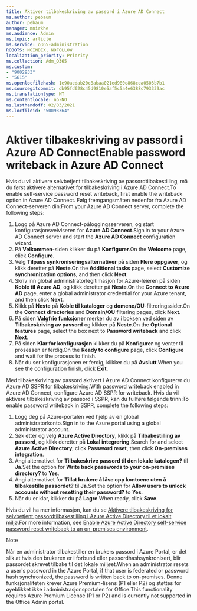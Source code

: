 ```yaml
---
title: Aktiver tilbakeskriving av passord i Azure AD Connect
ms.author: pebaum
author: pebaum
manager: mnirkhe
ms.audience: Admin
ms.topic: article
ms.service: o365-administration
ROBOTS: NOINDEX, NOFOLLOW
localization_priority: Priority
ms.collection: Adm_O365
ms.custom:
- "9002933"
- "5615"
ms.openlocfilehash: 1e90aedab20c8abaa021ed980e868cea0503b7b1
ms.sourcegitcommit: db95fd628c45d9810e5af5c5a4e6388c793339ac
ms.translationtype: HT
ms.contentlocale: nb-NO
ms.lasthandoff: 02/03/2021
ms.locfileid: "50093364"
---
```

# <a name="enable-password-writeback-in-azure-ad-connect"></a><span data-ttu-id="fde36-102">Aktiver tilbakeskriving av passord i Azure AD Connect</span><span class="sxs-lookup"><span data-stu-id="fde36-102">Enable password writeback in Azure AD Connect</span></span>

<span data-ttu-id="fde36-103">Hvis du vil aktivere selvbetjent tilbakeskriving av passordtilbakestilling, må du først aktivere alternativet for tilbakeskriving i Azure AD Connect.</span><span class="sxs-lookup"><span data-stu-id="fde36-103">To enable self-service password reset writeback, first enable the writeback option in Azure AD Connect.</span></span> <span data-ttu-id="fde36-104">Følg fremgangsmåten nedenfor fra Azure AD Connect-serveren din:</span><span class="sxs-lookup"><span data-stu-id="fde36-104">From your Azure AD Connect server, complete the following steps:</span></span>

1. <span data-ttu-id="fde36-105">Logg på Azure AD Connect-påloggingsserveren, og start konfigurasjonsveiviseren for **Azure AD Connect**.</span><span class="sxs-lookup"><span data-stu-id="fde36-105">Sign in to your Azure AD Connect server and start the **Azure AD Connect** configuration wizard.</span></span>
2. <span data-ttu-id="fde36-106">På **Velkommen**-siden klikker du på **Konfigurer**.</span><span class="sxs-lookup"><span data-stu-id="fde36-106">On the **Welcome** page, click **Configure**.</span></span>
3. <span data-ttu-id="fde36-107">Velg **Tilpass synkroniseringsalternativer** på siden **Flere oppgaver**, og klikk deretter på **Neste**.</span><span class="sxs-lookup"><span data-stu-id="fde36-107">On the **Additional tasks** page, select **Customize synchronization options**, and then click **Next**.</span></span>
4. <span data-ttu-id="fde36-108">Skriv inn global administratorlegitimasjon for Azure-leieren på siden **Koble til Azure AD**, og klikk deretter på **Neste**.</span><span class="sxs-lookup"><span data-stu-id="fde36-108">On the **Connect to Azure AD** page, enter a global administrator credential for your Azure tenant, and then click **Next**.</span></span>
5. <span data-ttu-id="fde36-109">Klikk på **Neste** på **Koble til kataloger** og **domene/OU**-filtreringssider.</span><span class="sxs-lookup"><span data-stu-id="fde36-109">On the **Connect directories** and **Domain/OU** filtering pages, click **Next**.</span></span>
6. <span data-ttu-id="fde36-110">På siden **Valgfrie funksjoner** merker du av i boksen ved siden av **Tilbakeskriving av passord** og klikker på **Neste**.</span><span class="sxs-lookup"><span data-stu-id="fde36-110">On the **Optional features** page, select the box next to **Password writeback** and click **Next**.</span></span>
7. <span data-ttu-id="fde36-111">På siden **Klar for konfigurasjon** klikker du på **Konfigurer** og venter til prosessen er ferdig.</span><span class="sxs-lookup"><span data-stu-id="fde36-111">On the **Ready to configure** page, click **Configure** and wait for the process to finish.</span></span>
8. <span data-ttu-id="fde36-112">Når du ser konfigurasjonen er ferdig, klikker du på **Avslutt**.</span><span class="sxs-lookup"><span data-stu-id="fde36-112">When you see the configuration finish, click **Exit**.</span></span>

<span data-ttu-id="fde36-113">Med tilbakeskriving av passord aktivert i Azure AD Connect konfigurerer du Azure AD SSPR for tilbakeskriving.</span><span class="sxs-lookup"><span data-stu-id="fde36-113">With password writeback enabled in Azure AD Connect, configure Azure AD SSPR for writeback.</span></span>  <span data-ttu-id="fde36-114">Hvis du vil aktivere tilbakeskriving av passord i SSPR, kan du fullføre følgende trinn:</span><span class="sxs-lookup"><span data-stu-id="fde36-114">To enable password writeback in SSPR, complete the following steps:</span></span>

1. <span data-ttu-id="fde36-115">Logg deg på Azure-portalen ved hjelp av en global administratorkonto.</span><span class="sxs-lookup"><span data-stu-id="fde36-115">Sign in to the Azure portal using a global administrator account.</span></span>
2. <span data-ttu-id="fde36-116">Søk etter og velg **Azure Active Directory**, klikk på **Tilbakestilling av passord**, og klikk deretter på **Lokal integrering**.</span><span class="sxs-lookup"><span data-stu-id="fde36-116">Search for and select **Azure Active Directory**, click **Password reset**, then click **On-premises integration**.</span></span>
3. <span data-ttu-id="fde36-117">Angi alternativet for **Tilbakeskrive passord til den lokale katalogen?** til **Ja**.</span><span class="sxs-lookup"><span data-stu-id="fde36-117">Set the option for **Write back passwords to your on-premises directory?** to **Yes**.</span></span>
4. <span data-ttu-id="fde36-118">Angi alternativet for **Tillat brukere å låse opp kontoene uten å tilbakestille passordet?** til **Ja**.</span><span class="sxs-lookup"><span data-stu-id="fde36-118">Set the option for **Allow users to unlock accounts without resetting their password?** to **Yes**.</span></span>
5. <span data-ttu-id="fde36-119">Når du er klar, klikker du på **Lagre**.</span><span class="sxs-lookup"><span data-stu-id="fde36-119">When ready, click **Save**.</span></span>

<span data-ttu-id="fde36-120">Hvis du vil ha mer informasjon, kan du se [Aktivere tilbakeskriving for selvbetjent passordtilbakestilling i Azure Active Directory til et lokalt miljø](https://docs.microsoft.com/azure/active-directory/authentication/tutorial-enable-sspr-writeback).</span><span class="sxs-lookup"><span data-stu-id="fde36-120">For more information, see [Enable Azure Active Directory self-service password reset writeback to an on-premises environment](https://docs.microsoft.com/azure/active-directory/authentication/tutorial-enable-sspr-writeback).</span></span>

> [!NOTE]
>  <span data-ttu-id="fde36-121">Når en administrator tilbakestiller en brukers passord i Azure Portal, er det slik at hvis den brukeren er i forbund eller passordhashsynkronisert, blir passordet skrevet tilbake til det lokale miljøet.</span><span class="sxs-lookup"><span data-stu-id="fde36-121">When an administrator resets a user's password in the Azure Portal, if that user is federated or password hash synchronized, the password is written back to on-premises.</span></span> <span data-ttu-id="fde36-122">Denne funksjonaliteten krever Azure Premium-lisens (P1 eller P2) og støttes for øyeblikket ikke i administrasjonsportalen for Office.</span><span class="sxs-lookup"><span data-stu-id="fde36-122">This functionality requires Azure Premium License (P1 or P2) and is currently not supported in the Office Admin portal.</span></span>
